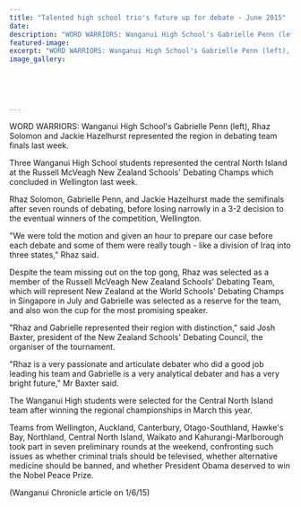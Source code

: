 ```yaml
---
title: "Talented high school trio's future up for debate - June 2015"
date: 
description: "WORD WARRIORS: Wanganui High School's Gabrielle Penn (left), Rhaz Solomon and Jackie Hazelhurst represented the region in debating team finals..."
featured-image: 
excerpt: "WORD WARRIORS: Wanganui High School's Gabrielle Penn (left), Rhaz Solomon and Jackie Hazelhurst represented the region in debating team finals."
image_gallery:
	
	
	
	
	
---
```


<p><span>WORD WARRIORS: Wanganui High School's Gabrielle Penn (left), Rhaz Solomon and Jackie Hazelhurst represented the region in debating team finals last week.</span></p>
<p>Three Wanganui High School students represented the central North Island at the Russell McVeagh New Zealand Schools' Debating Champs which concluded in Wellington last week.</p>
<p>Rhaz Solomon, Gabrielle Penn, and Jackie Hazelhurst made the semifinals after seven rounds of debating, before losing narrowly in a 3-2 decision to the eventual winners of the competition, Wellington.</p>
<p>"We were told the motion and given an hour to prepare our case before each debate and some of them were really tough - like a division of Iraq into three states," Rhaz said.</p>
<p>Despite the team missing out on the top gong, Rhaz was selected as a member of the Russell McVeagh New Zealand Schools' Debating Team, which will represent New Zealand at the World Schools' Debating Champs in Singapore in July and Gabrielle was selected as a reserve for the team, and also won the cup for the most promising speaker.</p>
<p>"Rhaz and Gabrielle represented their region with distinction," said Josh Baxter, president of the New Zealand Schools' Debating Council, the organiser of the tournament.</p>
<p>"Rhaz is a very passionate and articulate debater who did a good job leading his team and Gabrielle is a very analytical debater and has a very bright future," Mr Baxter said.</p>
<p>The Wanganui High students were selected for the Central North Island team after winning the regional championships in March this year.</p>
<p>Teams from Wellington, Auckland, Canterbury, Otago-Southland, Hawke's Bay, Northland, Central North Island, Waikato and Kahurangi-Marlborough took part in seven preliminary rounds at the weekend, confronting such issues as whether criminal trials should be televised, whether alternative medicine should be banned, and whether President Obama deserved to win the Nobel Peace Prize.</p>
<p>(Wanganui Chronicle article on 1/6/15)</p>

